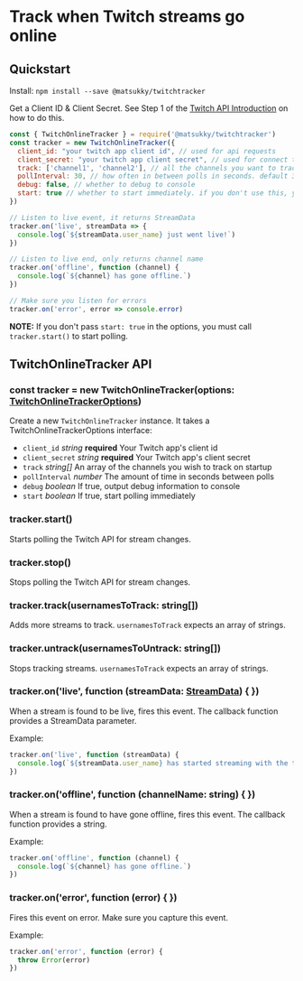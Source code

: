 # Track when Twitch streams go online

## Quickstart

Install: `npm install --save @matsukky/twitchtracker`

Get a Client ID & Client Secret. See Step 1 of the [Twitch API Introduction](https://dev.twitch.tv/docs/api/#introduction) on how to do this.

```js
const { TwitchOnlineTracker } = require('@matsukky/twitchtracker')
const tracker = new TwitchOnlineTracker({
  client_id: "your twitch app client id", // used for api requests
  client_secret: "your twitch app client secret", // used for connect to the api
  track: ['channel1', 'channel2'], // all the channels you want to track
  pollInterval: 30, // how often in between polls in seconds. default 30
  debug: false, // whether to debug to console
  start: true // whether to start immediately. if you don't use this, you must call.
})

// Listen to live event, it returns StreamData
tracker.on('live', streamData => {
  console.log(`${streamData.user_name} just went live!`)
})

// Listen to live end, only returns channel name
tracker.on('offline', function (channel) {
  console.log(`${channel} has gone offline.`)
})

// Make sure you listen for errors
tracker.on('error', error => console.error)
```

**NOTE:** If you don't pass `start: true` in the options, you must call `tracker.start()` to start polling.

## TwitchOnlineTracker API

### const tracker = new TwitchOnlineTracker(options: [TwitchOnlineTrackerOptions]())

Create a new `TwitchOnlineTracker` instance. It takes a TwitchOnlineTrackerOptions interface:

- `client_id` *string* **required** Your Twitch app's client id
- `client_secret` *string* **required** Your Twitch app's client secret
- `track` *string[]* An array of the channels you wish to track on startup
- `pollInterval` *number* The amount of time in seconds between polls
- `debug` *boolean* If true, output debug information to console
- `start` *boolean* If true, start polling immediately

### tracker.start()

Starts polling the Twitch API for stream changes.

### tracker.stop()

Stops polling the Twitch API for stream changes.

### tracker.track(usernamesToTrack: string[])

Adds more streams to track. `usernamesToTrack` expects an array of strings.

### tracker.untrack(usernamesToUntrack: string[])

Stops tracking streams. `usernamesToTrack` expects an array of strings.

### tracker.on('live', function (streamData: [StreamData]()) { })

When a stream is found to be live, fires this event. The callback function provides a StreamData parameter.

Example:
```javascript
tracker.on('live', function (streamData) {
  console.log(`${streamData.user_name} has started streaming with the title ${streamData.title} at https://twitch.tv/${streamData.user_name} for ${streamData.viewer_count} viewers!`)
})
```

### tracker.on('offline', function (channelName: string) { })

When a stream is found to have gone offline, fires this event. The callback function provides a string.

Example:
```javascript
tracker.on('offline', function (channel) {
  console.log(`${channel} has gone offline.`)
})
```

### tracker.on('error', function (error) { })

Fires this event on error. Make sure you capture this event.

Example:
```javascript
tracker.on('error', function (error) {
  throw Error(error)
})
```
